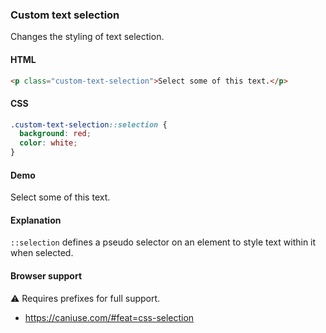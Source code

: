 ### Custom text selection

Changes the styling of text selection.

#### HTML

```html
<p class="custom-text-selection">Select some of this text.</p>
```

#### CSS

```css
.custom-text-selection::selection {
  background: red;
  color: white;
}
```

#### Demo

<div class="snippet-demo">
  <p class="snippet-demo__custom-text-selection">Select some of this text.</p>
</div>

<style>
.snippet-demo__custom-text-selection::selection,
.snippet-demo__custom-text-selection::-moz-selection {
  background: red;
  color: white;
}
</style>

#### Explanation

`::selection` defines a pseudo selector on an element to style text within it when selected.

#### Browser support

<span class="snippet__support-note">⚠️ Requires prefixes for full support.</span>

* https://caniuse.com/#feat=css-selection
